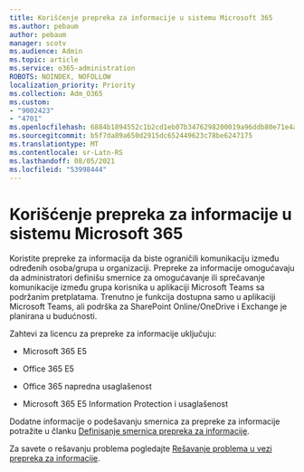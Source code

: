 ```yaml
---
title: Korišćenje prepreka za informacije u sistemu Microsoft 365
ms.author: pebaum
author: pebaum
manager: scotv
ms.audience: Admin
ms.topic: article
ms.service: o365-administration
ROBOTS: NOINDEX, NOFOLLOW
localization_priority: Priority
ms.collection: Adm_O365
ms.custom:
- "9002423"
- "4701"
ms.openlocfilehash: 6884b1894552c1b2cd1eb07b3476298200019a96ddb80e71e4ab5138015b40ac
ms.sourcegitcommit: b5f7da89a650d2915dc652449623c78be6247175
ms.translationtype: MT
ms.contentlocale: sr-Latn-RS
ms.lasthandoff: 08/05/2021
ms.locfileid: "53998444"
---
```

# <a name="using-information-barriers-in-microsoft-365"></a>Korišćenje prepreka za informacije u sistemu Microsoft 365

Koristite prepreke za informacija da biste ograničili komunikaciju između određenih osoba/grupa u organizaciji. Prepreke za informacije omogućavaju da administratori definišu smernice za omogućavanje ili sprečavanje komunikacije između grupa korisnika u aplikaciji Microsoft Teams sa podržanim pretplatama.  Trenutno je funkcija dostupna samo u aplikaciji Microsoft Teams, ali podrška za SharePoint Online/OneDrive i Exchange je planirana u budućnosti.

Zahtevi za licencu za prepreke za informacije uključuju:

- Microsoft 365 E5

- Office 365 E5

- Office 365 napredna usaglašenost

- Microsoft 365 E5 Information Protection i usaglašenost

Dodatne informacije o podešavanju smernica za prepreke za informacije potražite u članku [Definisanje smernica prepreka za informacije](https://docs.microsoft.com/microsoft-365/compliance/information-barriers-policies).

Za savete o rešavanju problema pogledajte [Rešavanje problema u vezi prepreka za informacije](https://docs.microsoft.com/microsoft-365/compliance/information-barriers-troubleshooting).
